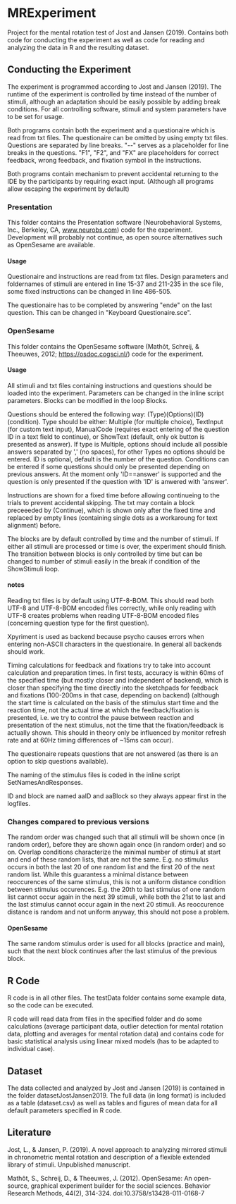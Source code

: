 # MRExperiment
Project for the mental rotation test of Jost and Jansen (2019). Contains both code for conducting the experiment as well as code for reading and analyzing the data in R and the resulting dataset.

## Conducting the Experiment
The experiment is programmed according to Jost and Jansen (2019). The runtime of the experiment is controlled by time instead of the number of stimuli, although an adaptation should be easily possible by adding break conditions. For all controlling software, stimuli and system parameters have to be set for usage.

Both programs contain both the experiment and a questionaire which is read from txt files. The questionaire can be omitted by using empty txt files. Questions are separated by line breaks. "--" serves as a placeholder for line breaks in the questions. "F1", "F2", and "FX" are placeholders for correct feedback, wrong feedback, and fixation symbol in the instructions.

Both programs contain mechanism to prevent accidental returning to the IDE by the participants by requiring exact input. (Although all programs allow escaping the experiment by default)

### Presentation
This folder contains the Presentation software (Neurobehavioral Systems, Inc., Berkeley, CA, www.neurobs.com) code for the experiment. Development will probably not continue, as open source alternatives such as OpenSesame are available.
#### Usage
Questionaire and instructions are read from txt files. Design parameters and foldernames of stimuli are entered in line 15-37 and 211-235 in the sce file, some fixed instructions can be changed in line 486-505.

The questionaire has to be completed by answering "ende" on the last question. This can be changed in "Keyboard Questionaire.sce".
### OpenSesame
This folder contains the OpenSesame software (Mathôt, Schreij, & Theeuwes, 2012; https://osdoc.cogsci.nl/) code for the experiment. 
#### Usage
All stimuli and txt files containing instructions and questions should be loaded into the experiment. Parameters can be changed in the inline script parameters. Blocks can be modified in the loop Blocks.

Questions should be entered the following way: (Type)(Options)(ID)(condition). Type should be either: Multiple (for multiple choice), TextInput (for custom text input), ManualCode (requires exact entering of the question ID in a text field to continue), or ShowText (default, only ok button is presented as answer). If type is Multiple, options should include all possible answers separated by ',' (no spaces), for other Types no options should be entered. ID is optional, default is the number of the question. Conditions can be entered if some questions should only be presented depending on previous answers. At the moment only 'ID==answer' is supported and the question is only presented if the question with 'ID' is anwered with 'answer'.

Instructions are shown for a fixed time before allowing continueing to the trials to prevent accidental skipping. The txt may contain a block preceeeded by (Continue), which is shown only after the fixed time and replaced by empty lines (containing single dots as a workaroung for text alignment) before.

The blocks are by default controlled by time and the number of stimuli. If either all stimuli are processed or time is over, the experiment should finish. The transition between blocks is only controlled by time but can be changed to number of stimuli easily in the break if condition of the ShowStimuli loop.
#### notes
Reading txt files is by default using UTF-8-BOM. This should read both UTF-8 and UTF-8-BOM encoded files correctly, while only reading with UTF-8 creates problems when reading UTF-8-BOM encoded files (concerning question type for the first question).

Xpyriment is used as backend because psycho causes errors when entering non-ASCII characters in the questionaire. In general all backends should work.

Timing calculations for feedback and fixations try to take into account calculation and preparation times. In first tests, accuracy is within 60ms of the specified time (but mostly closer and independent of backend), which is closer than specifying the time directly into the sketchpads for feedback and fixations (100-200ms in that case, depending on backend) (although the start time is calculated on the basis of the stimulus start time and the reaction time, not the actual time at which the feedback/fixation is presented, i.e. we try to control the pause between reaction and presentation of the next stimulus, not the time that the fixation/feedback is actually shown. This should in theory only be influenced by monitor refresh rate and at 60Hz timing differences of ~15ms can occur).

The questionaire repeats questions that are not answered (as there is an option to skip questions available). 

The naming of the stimulus files is coded in the inline script SetNamesAndResponses.

ID and block are named aaID and aaBlock so they always appear first in the logfiles.
### Changes compared to previous versions
The random order was changed such that all stimuli will be shown once (in random order), before they are shown again once (in random order) and so on. Overlap conditions characterize the minimal number of stimuli at start and end of these random lists, that are not the same. E.g. no stimulus occurs in both the last 20 of one random list and the first 20 of the next random list. While this guarantess a minimal distance between reoccurences of the same stimulus, this is not a uniform distance condition between stimulus occurences. E.g. the 20th to last stimulus of one random list cannot occur again in the next 39 stimuli, while both the 21st to last and the last stimulus cannot occur again in the next 20 stimuli. As reoccurence distance is random and not uniform anyway, this should not pose a problem.

#### OpenSesame
The same random stimulus order is used for all blocks (practice and main), such that the next block continues after the last stimulus of the previous block.

## R Code
R code is in all other files. The testData folder contains some example data, so the code can be executed.

R code will read data from files in the specified folder and do some calculations (average participant data, outlier detection for mental rotation data, plotting and averages for mental rotation data) and contains code for basic statistical analysis using linear mixed models (has to be adapted to individual case).

## Dataset
The data collected and analyzed by Jost and Jansen (2019) is contained in the folder datasetJostJansen2019. The full data (in long format) is included as a table (dataset.csv) as well as tables and figures of mean data for all default parameters specified in R code.

## Literature 
Jost, L., & Jansen, P. (2019). A novel approach to analyzing mirrored stimuli in chronometric mental rotation and description of a flexible extended library of stimuli. Unpublished manuscript.

Mathôt, S., Schreij, D., & Theeuwes, J. (2012). OpenSesame: An open-source, graphical experiment builder for the social sciences. Behavior Research Methods, 44(2), 314-324. doi:10.3758/s13428-011-0168-7